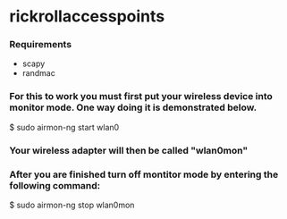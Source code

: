 # rickrollaccesspoints

### Requirements
* scapy
* randmac

### For this to work you must first put your wireless device into monitor mode. One way doing it is demonstrated below.
$ sudo airmon-ng start wlan0
### Your wireless adapter will then be called "wlan0mon"

### After you are finished turn off montitor mode by entering the following command:
$ sudo airmon-ng stop wlan0mon
